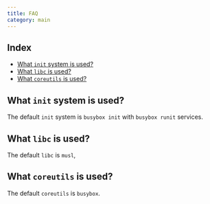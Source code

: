 ```yaml
---
title: FAQ
category: main
---
```


## Index

<!-- vim-markdown-toc GFM -->

* [What `init` system is used?](#what-init-system-is-used)
* [What `libc` is used?](#what-libc-is-used)
* [What `coreutils` is used?](#what-coreutils-is-used)

<!-- vim-markdown-toc -->

## What `init` system is used?

The default `init` system is `busybox init` with `busybox runit` services.


## What `libc` is used?

The default `libc` is `musl`,


## What `coreutils` is used?

The default `coreutils` is `busybox`.

